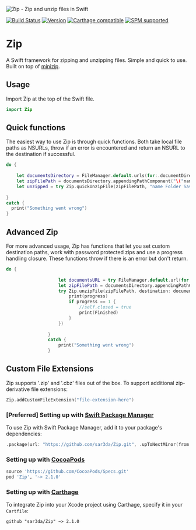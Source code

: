 ![Zip - Zip and unzip files in Swift](https://cloud.githubusercontent.com/assets/889949/12374908/252373d0-bcac-11e5-8ece-6933aeae8222.png)

[![Build Status](https://travis-ci.org/marmelroy/Zip.svg?branch=master)](https://travis-ci.org/marmelroy/Zip) [![Version](http://img.shields.io/cocoapods/v/Zip.svg)](http://cocoapods.org/?q=Zip) [![Carthage compatible](https://img.shields.io/badge/Carthage-compatible-4BC51D.svg?style=flat)](https://github.com/Carthage/Carthage) [![SPM supported](https://img.shields.io/badge/SPM-supported-brightgreen.svg?style=flat)](https://swift.org/package-manager)


# Zip
A Swift framework for zipping and unzipping files. Simple and quick to use. Built on top of [minizip](https://github.com/nmoinvaz/minizip).

## Usage

Import Zip at the top of the Swift file.

```swift
import Zip
```

## Quick functions

The easiest way to use Zip is through quick functions. Both take local file paths as NSURLs, throw if an error is encountered and return an NSURL to the destination if successful.
```swift
do {
 
    let documentsDirectory = FileManager.default.urls(for:.documentDirectory, in: .userDomainMask)[0]
    let zipFilePath = documentsDirectory.appendingPathComponent("\("name Folder Saved")/\("name File Zip")")
    let unzipped = try Zip.quickUnzipFile(zipFilePath, "name Folder Saved") // Unzip
                    
}
catch {
  print("Something went wrong")
}
```

## Advanced Zip

For more advanced usage, Zip has functions that let you set custom  destination paths, work with password protected zips and use a progress handling closure. These functions throw if there is an error but don't return.
```swift
do {
                    
                    let documentsURL = try FileManager.default.url(for: .documentDirectory,in: .userDomainMask,appropriateFor: nil,create: false)
                    let zipFilePath = documentsDirectory.appendingPathComponent("\("name Folder Saved")/\("name File Zip")")
                    try Zip.unzipFile(zipFilePath, destination: documentsURL, overwrite: true, password: "", progress: { (progress) -> () in
                        print(progress)
                        if progress == 1 {
                            //self.closed = true
                            print(Finished)
                        }
                    })
                    
                }
                catch {
                    print("Something went wrong")
                }
```

## Custom File Extensions

Zip supports '.zip' and '.cbz' files out of the box. To support additional zip-derivative file extensions:
```swift
Zip.addCustomFileExtension("file-extension-here")
```

### [Preferred] Setting up with [Swift Package Manager](https://swift.org/package-manager)
To use Zip with Swift Package Manager, add it to your package's dependencies:
```swift
.package(url: "https://github.com/sar3da/Zip.git", .upToNextMinor(from: "2.1.0"))
```

### Setting up with [CocoaPods](http://cocoapods.org/?q=Zip)
```ruby
source 'https://github.com/CocoaPods/Specs.git'
pod 'Zip', '~> 2.1.0'
```

### Setting up with [Carthage](https://github.com/Carthage/Carthage)
To integrate Zip into your Xcode project using Carthage, specify it in your `Cartfile`:

```ogdl
github "sar3da/Zip" ~> 2.1.0
```


